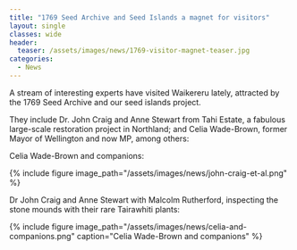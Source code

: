 ```yaml
---
title: "1769 Seed Archive and Seed Islands a magnet for visitors"
layout: single
classes: wide
header:
  teaser: /assets/images/news/1769-visitor-magnet-teaser.jpg
categories:
  - News
---
```


A stream of interesting experts have visited Waikereru lately, attracted by the 1769 Seed Archive and our seed islands project.  

They include Dr. John Craig and Anne Stewart from Tahi Estate, a fabulous large-scale restoration project in Northland; and Celia Wade-Brown, former Mayor of Wellington and now MP, among others:

Celia Wade-Brown and companions:

{% include figure image_path="/assets/images/news/john-craig-et-al.png" %}

Dr John Craig and Anne Stewart with Malcolm Rutherford, inspecting the stone mounds with their rare Tairawhiti plants:

{% include figure image_path="/assets/images/news/celia-and-companions.png" caption="Celia Wade-Brown and companions" %}


